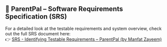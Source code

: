 ## 📘 ParentPal – Software Requirements Specification (SRS)

For a detailed look at the testable requirements and system overview, check out the full SRS document here:  
👉 [SRS - Identifying Testable Requirements – ParentPal (by Manfat Zayeem)](https://docs.google.com/document/d/1wUxbADdQlkY6vAmzk3e8aAULFMVFonILlC-jfD7Jceg/edit?usp=sharing)
